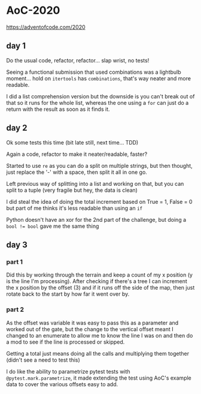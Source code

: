 # AoC-2020
https://adventofcode.com/2020

## day 1

Do the usual code, refactor, refactor... slap wrist, no tests!

Seeing a functional submission that used combinations was a lightbulb moment... hold on `itertools` has `combinations`, that's way neater and more readable.

I did a list comprehension version but the downside is you can't break out of that so it runs for the whole list, whereas the one using a `for` can just do a return with the result as soon as it finds it.

## day 2

Ok some tests this time (bit late still, next time... TDD)

Again a code, refactor to make it neater/readable, faster?

Started to use `re` as you can do a split on multiple strings, but then thought, just replace the '-' with a space, then split it all in one go.

Left previous way of splitting into a list and working on that, but you can split to a tuple (very fragile but hey, the data is clean)

I did steal the idea of doing the total increment based on True = 1, False = 0 but part of me thinks it's less readable than using an `if`

Python doesn't have an xor for the 2nd part of the challenge, but doing a `bool != bool` gave me the same thing

## day 3

### part 1

Did this by working through the terrain and keep a count of my x position (y is the line I'm processing). After checking if there's a tree I can increment the x position by the offset (3) and if it runs off the side of the map, then just rotate back to the start by how far it went over by.

### part 2

As the offset was variable it was easy to pass this as a parameter and worked out of the gate, but the change to the vertical offset meant I changed to an enumerate to allow me to know the line I was on and then do a mod to see if the line is processed or skipped.

Getting a total just means doing all the calls and multiplying them together (didn't see a need to test this)

I do like the ability to parametrize pytest tests with `@pytest.mark.parametrize`, it made extending the test using AoC's example data to cover the various offsets easy to add.
